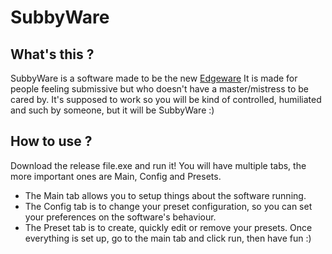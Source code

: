 # SubbyWare

## What's this ?
  
  SubbyWare is a software made to be the new [Edgeware](https://github.com/PetitTournesol/Edgeware)
  It is made for people feeling submissive but who doesn't have a master/mistress to be cared by.
  It's supposed to work so you will be kind of controlled, humiliated and such by someone, but it will be SubbyWare :)
  
## How to use ?
  Download the release file.exe and run it!
  You will have multiple tabs, the more important ones are Main, Config and Presets.
  - The Main tab allows you to setup things about the software running.
  - The Config tab is to change your preset configuration, so you can set your preferences on the software's behaviour.
  - The Preset tab is to create, quickly edit or remove your presets.
  Once everything is set up, go to the main tab and click run, then have fun :)
  
